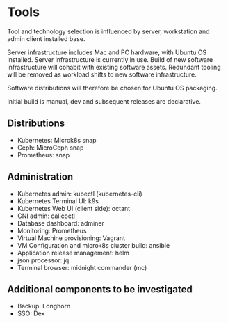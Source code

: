 # Tools

Tool and technology selection is influenced by server, workstation and admin client installed base.

Server infrastructure includes Mac and PC hardware, with Ubuntu OS installed. Server infrastructure is currently in use. Build of new software infrastructure will cohabit with existing software assets.
Redundant tooling will be removed as workload shifts to new software infrastructure.

Software distributions will therefore be chosen for Ubuntu OS packaging.

Initial build is manual, dev and subsequent releases are declarative.

## Distributions

- Kubernetes: Microk8s snap
- Ceph: MicroCeph snap
- Prometheus: snap

## Administration

- Kubernetes admin: kubectl (kubernetes-cli)
- Kubernetes Terminal UI: k9s
- Kubernetes Web UI (client side): octant
- CNI admin: calicoctl
- Database dashboard: adminer
- Monitoring: Prometheus
- Virtual Machine provisioning: Vagrant
- VM Configuration and microk8s cluster build: ansible
- Application release management: helm
- json processor: jq
- Terminal browser: midnight commander (mc)

## Additional components to be investigated

- Backup: Longhorn
- SSO: Dex
